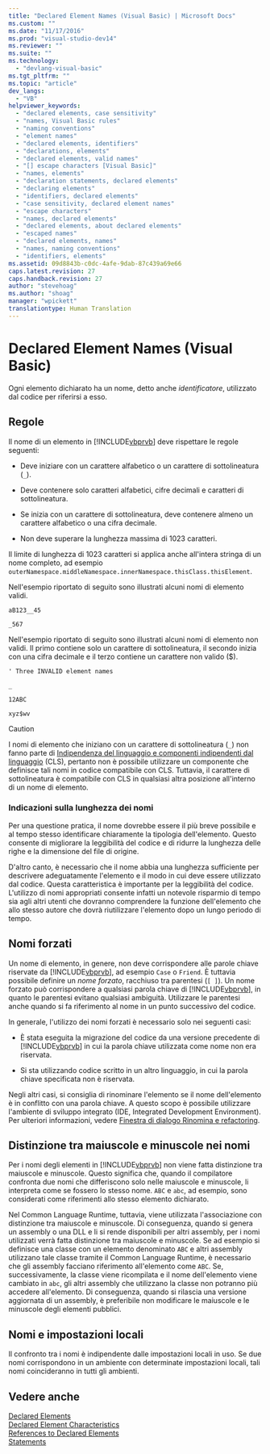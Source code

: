 ```yaml
---
title: "Declared Element Names (Visual Basic) | Microsoft Docs"
ms.custom: ""
ms.date: "11/17/2016"
ms.prod: "visual-studio-dev14"
ms.reviewer: ""
ms.suite: ""
ms.technology: 
  - "devlang-visual-basic"
ms.tgt_pltfrm: ""
ms.topic: "article"
dev_langs: 
  - "VB"
helpviewer_keywords: 
  - "declared elements, case sensitivity"
  - "names, Visual Basic rules"
  - "naming conventions"
  - "element names"
  - "declared elements, identifiers"
  - "declarations, elements"
  - "declared elements, valid names"
  - "[] escape characters [Visual Basic]"
  - "names, elements"
  - "declaration statements, declared elements"
  - "declaring elements"
  - "identifiers, declared elements"
  - "case sensitivity, declared element names"
  - "escape characters"
  - "names, declared elements"
  - "declared elements, about declared elements"
  - "escaped names"
  - "declared elements, names"
  - "names, naming conventions"
  - "identifiers, elements"
ms.assetid: 09d8843b-c0dc-4afe-9dab-87c439a69e66
caps.latest.revision: 27
caps.handback.revision: 27
author: "stevehoag"
ms.author: "shoag"
manager: "wpickett"
translationtype: Human Translation
---
```

# Declared Element Names (Visual Basic)
Ogni elemento dichiarato ha un nome, detto anche *identificatore*, utilizzato dal codice per riferirsi a esso.  
  
## Regole  
 Il nome di un elemento in [!INCLUDE[vbprvb](../../../../csharp/programming-guide/concepts/linq/includes/vbprvb_md.md)] deve rispettare le regole seguenti:  
  
-   Deve iniziare con un carattere alfabetico o un carattere di sottolineatura \(`_`\).  
  
-   Deve contenere solo caratteri alfabetici, cifre decimali e caratteri di sottolineatura.  
  
-   Se inizia con un carattere di sottolineatura, deve contenere almeno un carattere alfabetico o una cifra decimale.  
  
-   Non deve superare la lunghezza massima di 1023 caratteri.  
  
 Il limite di lunghezza di 1023 caratteri si applica anche all'intera stringa di un nome completo, ad esempio `outerNamespace.middleNamespace.innerNamespace.thisClass.thisElement`.  
  
 Nell'esempio riportato di seguito sono illustrati alcuni nomi di elemento validi.  
  
 `aB123__45`  
  
 `_567`  
  
 Nell'esempio riportato di seguito sono illustrati alcuni nomi di elemento non validi.  Il primo contiene solo un carattere di sottolineatura, il secondo inizia con una cifra decimale e il terzo contiene un carattere non valido \($\).  
  
 `' Three INVALID element names`  
  
 `_`  
  
 `12ABC`  
  
 `xyz$wv`  
  
> [!CAUTION]
>  I nomi di elemento che iniziano con un carattere di sottolineatura \(`_`\) non fanno parte di [Indipendenza del linguaggio e componenti indipendenti dal linguaggio](../Topic/Language%20Independence%20and%20Language-Independent%20Components.md) \(CLS\), pertanto non è possibile utilizzare un componente che definisce tali nomi in codice compatibile con CLS.  Tuttavia, il carattere di sottolineatura è compatibile con CLS in qualsiasi altra posizione all'interno di un nome di elemento.  
  
### Indicazioni sulla lunghezza dei nomi  
 Per una questione pratica, il nome dovrebbe essere il più breve possibile e al tempo stesso identificare chiaramente la tipologia dell'elemento.  Questo consente di migliorare la leggibilità del codice e di ridurre la lunghezza delle righe e la dimensione del file di origine.  
  
 D'altro canto, è necessario che il nome abbia una lunghezza sufficiente per descrivere adeguatamente l'elemento e il modo in cui deve essere utilizzato dal codice.  Questa caratteristica è importante per la leggibilità del codice.  L'utilizzo di nomi appropriati consente infatti un notevole risparmio di tempo sia agli altri utenti che dovranno comprendere la funzione dell'elemento che allo stesso autore che dovrà riutilizzare l'elemento dopo un lungo periodo di tempo.  
  
## Nomi forzati  
 Un nome di elemento, in genere, non deve corrispondere alle parole chiave riservate da [!INCLUDE[vbprvb](../../../../csharp/programming-guide/concepts/linq/includes/vbprvb_md.md)], ad esempio `Case` o `Friend`.  È tuttavia possibile definire un *nome forzato*, racchiuso tra parentesi \(`[ ]`\).  Un nome forzato può corrispondere a qualsiasi parola chiave di [!INCLUDE[vbprvb](../../../../csharp/programming-guide/concepts/linq/includes/vbprvb_md.md)], in quanto le parentesi evitano qualsiasi ambiguità.  Utilizzare le parentesi anche quando si fa riferimento al nome in un punto successivo del codice.  
  
 In generale, l'utilizzo dei nomi forzati è necessario solo nei seguenti casi:  
  
-   È stata eseguita la migrazione del codice da una versione precedente di [!INCLUDE[vbprvb](../../../../csharp/programming-guide/concepts/linq/includes/vbprvb_md.md)] in cui la parola chiave utilizzata come nome non era riservata.  
  
-   Si sta utilizzando codice scritto in un altro linguaggio, in cui la parola chiave specificata non è riservata.  
  
 Negli altri casi, si consiglia di rinominare l'elemento se il nome dell'elemento è in conflitto con una parola chiave.  A questo scopo è possibile utilizzare l'ambiente di sviluppo integrato \(IDE, Integrated Development Environment\).  Per ulteriori informazioni, vedere [Finestra di dialogo Rinomina e refactoring](../../../../visual-basic/developing-apps/using-ide/refactoring-and-rename-dialog-box.md).  
  
## Distinzione tra maiuscole e minuscole nei nomi  
 Per i nomi degli elementi in [!INCLUDE[vbprvb](../../../../csharp/programming-guide/concepts/linq/includes/vbprvb_md.md)] non viene fatta distinzione tra maiuscole e minuscole.  Questo significa che, quando il compilatore confronta due nomi che differiscono solo nelle maiuscole e minuscole, li interpreta come se fossero lo stesso nome.  `ABC` e `abc`, ad esempio, sono considerati come riferimenti allo stesso elemento dichiarato.  
  
 Nel Common Language Runtime, tuttavia, viene utilizzata l'associazione con distinzione tra maiuscole e minuscole.  Di conseguenza, quando si genera un assembly o una DLL e li si rende disponibili per altri assembly, per i nomi utilizzati verrà fatta distinzione tra maiuscole e minuscole.  Se ad esempio si definisce una classe con un elemento denominato `ABC` e altri assembly utilizzano tale classe tramite il Common Language Runtime, è necessario che gli assembly facciano riferimento all'elemento come `ABC`.  Se, successivamente, la classe viene ricompilata e il nome dell'elemento viene cambiato in `abc`, gli altri assembly che utilizzano la classe non potranno più accedere all'elemento.  Di conseguenza, quando si rilascia una versione aggiornata di un assembly, è preferibile non modificare le maiuscole e le minuscole degli elementi pubblici.  
  
## Nomi e impostazioni locali  
 Il confronto tra i nomi è indipendente dalle impostazioni locali in uso.  Se due nomi corrispondono in un ambiente con determinate impostazioni locali, tali nomi coincideranno in tutti gli ambienti.  
  
## Vedere anche  
 [Declared Elements](../../../../visual-basic/programming-guide/language-features/declared-elements/index.md)   
 [Declared Element Characteristics](../../../../visual-basic/programming-guide/language-features/declared-elements/declared-element-characteristics.md)   
 [References to Declared Elements](../../../../visual-basic/programming-guide/language-features/declared-elements/references-to-declared-elements.md)   
 [Statements](../../../../visual-basic/language-reference/statements/index.md)